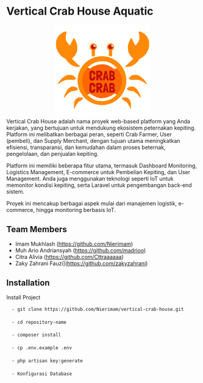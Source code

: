 # Vertical Crab House Aquatic


<div align="center">
  <img src="public/assets/crab_crab_logo.png" alt="Crab Crab Logo" style="width: 50%; height: auto;" />
</div>
Vertical Crab House adalah nama proyek web-based platform yang Anda kerjakan, yang bertujuan untuk mendukung ekosistem peternakan kepiting. Platform ini melibatkan berbagai peran, seperti Crab Farmer, User (pembeli), dan Supply Merchant, dengan tujuan utama meningkatkan efisiensi, transparansi, dan kemudahan dalam proses beternak, pengelolaan, dan penjualan kepiting.

Platform ini memiliki beberapa fitur utama, termasuk Dashboard Monitoring, Logistics Management, E-commerce untuk Pembelian Kepiting, dan User Management. Anda juga menggunakan teknologi seperti IoT untuk memonitor kondisi kepiting, serta Laravel untuk pengembangan back-end sistem.

Proyek ini mencakup berbagai aspek mulai dari manajemen logistik, e-commerce, hingga monitoring berbasis IoT.

## Team Members


-   Imam Mukhlash (https://github.com/Nierimam)
-   Muh Ario Andriansyah (https://github.com/madrioo)
-   Citra Alivia (https://github.com/Cttraaaaaa)
-   Zaky Zahrani Fauzi](https://github.com/zakyzahrani)

## Installation

Install Project

```bash
  - git clone https://github.com/Nierimam/vertical-crab-house.git

  - cd repository-name

  - composer install

  - cp .env.example .env

  - php artisan key:generate

  - Konfigurasi Database
```
